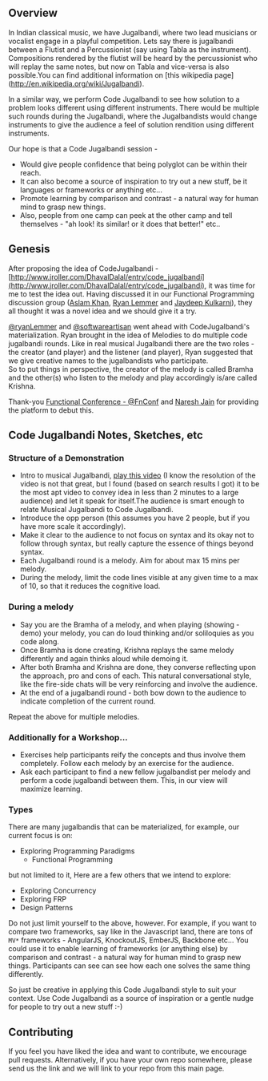 ## Overview ##
In Indian classical music, we have Jugalbandi, where two lead musicians or vocalist engage in a playful competition. Lets say there is jugalbandi between a Flutist and a Percussionist (say using Tabla as the instrument). Compositions rendered by the flutist will be heard by the percussionist who will replay the same notes, but now on Tabla and vice-versa is also possible.You can find additional information on [this wikipedia page] (http://en.wikipedia.org/wiki/Jugalbandi).

In a similar way, we perform Code Jugalbandi to see how solution to a problem looks different using different instruments. There would be multiple such rounds during the Jugalbandi, where the Jugalbandists would change instruments to give the audience a feel of solution rendition using different instruments.

Our hope is that a Code Jugalbandi session -

* Would give people confidence that being polyglot can be within their reach.
* It can also become a source of inspiration to try out a new stuff, be it languages or frameworks or anything etc...
* Promote learning by comparison and contrast - a natural way for human mind to grasp new things.
* Also, people from one camp can peek at the other camp and tell themselves - "ah look! its similar! or it does that better!" etc..

## Genesis ##
After proposing the idea of CodeJugalbandi - [http://www.jroller.com/DhavalDalal/entry/code_jugalbandi](http://www.jroller.com/DhavalDalal/entry/code_jugalbandi), 
it was time for me to test the idea out.  Having discussed it in our Functional Programming discussion group 
([Aslam Khan](http://f3yourmind.net/), [Ryan Lemmer](https://github.com/uroboros) and [Jaydeep Kulkarni](https://www.linkedin.com/in/jaydeepk)), 
they all thought it was a novel idea and we should give it a try.  

[@ryanLemmer](https://twitter.com/ryanlemmer/) and [@softwareartisan](https://twitter.com/softwareartisan/) went ahead with CodeJugalbandi's materialization.  Ryan brought in the idea of Melodies to 
do multiple code jugalbandi rounds.  Like in real musical Jugalbandi there are the two roles - the creator (and player) and the listener (and player), Ryan suggested that we give creative names to the jugalbandists who participate.  
So to put things in perspective, the creator of the melody is called Bramha and the other(s) who listen to the melody and play accordingly is/are called Krishna.

Thank-you [Functional Conference - @FnConf](http://functionalconf.com/) and [Naresh Jain](https://nareshjain.com/)  for providing the platform to debut this.


## Code Jugalbandi Notes, Sketches, etc ##
### Structure of a Demonstration ###
* Intro to musical Jugalbandi, [play this video](http://www.youtube.com/embed/_WLwoQSIKv4?feature=player_detailpage) (I know the resolution of the video is not that great, but I found (based on search results I got) it to be the most apt video to convey idea in less
than 2 minutes to a large audience) and let it speak for itself.The audience is smart enough to relate Musical Jugalbandi to Code Jugalbandi.
* Introduce the opp person (this assumes you have 2 people, but if you have more scale it accordingly).
* Make it clear to the audience to not focus on syntax and its okay not to follow through syntax, but really capture the   essence of things beyond syntax.
* Each Jugalbandi round is a melody. Aim for about max 15 mins per melody.
* During the melody, limit the code lines visible at any given time to a max of 10, so that it reduces the cognitive
  load.


### During a melody ###
* Say you are the Bramha of a melody, and when playing (showing - demo) your melody, you can do loud thinking and/or soliloquies as you code along.
* Once Bramha is done creating, Krishna replays the same melody differently and again thinks aloud while demoing it.
* After both Bramha and Krishna are done, they converse reflecting upon the approach, pro and cons of each.  This natural conversational style, like the fire-side chats will be very reinforcing and involve the audience.
* At the end of a jugalbandi round - both bow down to the audience to indicate completion of the current round.

Repeat the above for multiple melodies.

### Additionally for a Workshop... ###

* Exercises help participants reify the concepts and thus involve them completely.  Follow each melody by an exercise for the audience.
* Ask each participant to find a new fellow jugalbandist per melody and perform a code jugalbandi between them.  This, in our view will maximize learning.


### Types ###
There are many jugalbandis that can be materialized, for example, our current focus is on:

* Exploring Programming Paradigms
    * Functional Programming

but not limited to it, Here are a few others that we intend to explore:

* Exploring Concurrency
* Exploring FRP 	
* Design Patterns

Do not just limit yourself to the above, however.  For example, if you want to compare two frameworks, say like in the Javascript land, there are tons of `MV*` frameworks - AngularJS, KnockoutJS, EmberJS, Backbone etc... You could use it to enable learning of frameworks (or anything else) by comparison and contrast - a natural way for human mind to grasp new things.  Participants can see can see how each one solves the same thing differently.

So just be creative in applying this Code Jugalbandi style to suit your context.  Use Code Jugalbandi as a source of inspiration or a gentle nudge for people to try out a new stuff :-)


## Contributing ##
If you feel you have liked the idea and want to contribute, we encourage pull requests.  Alternatively, if you have your own repo somewhere, please send us the link and we will link to your repo from this main page.
